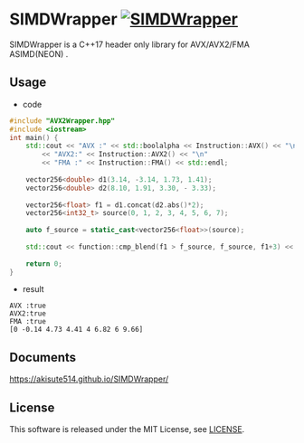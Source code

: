 # SIMDWrapper [![SIMDWrapper](https://circleci.com/gh/akisute514/SIMDWrapper.svg?style=svg)](https://circleci.com/gh/akisute514/SIMDWrapper)
SIMDWrapper is a C++17 header only library for AVX/AVX2/FMA ASIMD(NEON) .
## Usage
- code
```c++
#include "AVX2Wrapper.hpp"
#include <iostream>
int main() {
	std::cout << "AVX :" << std::boolalpha << Instruction::AVX() << "\n"
		<< "AVX2:" << Instruction::AVX2() << "\n"
		<< "FMA :" << Instruction::FMA() << std::endl;
	
	vector256<double> d1(3.14, -3.14, 1.73, 1.41);
	vector256<double> d2(8.10, 1.91, 3.30, - 3.33);
	
	vector256<float> f1 = d1.concat(d2.abs()*2);
	vector256<int32_t> source(0, 1, 2, 3, 4, 5, 6, 7);
	
	auto f_source = static_cast<vector256<float>>(source);
	
	std::cout << function::cmp_blend(f1 > f_source, f_source, f1+3) << std::endl;
	
	return 0;
}
```
- result
```
AVX :true
AVX2:true
FMA :true
[0 -0.14 4.73 4.41 4 6.82 6 9.66]
```

## Documents
https://akisute514.github.io/SIMDWrapper/

## License
This software is released under the MIT License, see [LICENSE](https://github.com/MurakamiShun/AVX2Wrapper/blob/master/LICENSE).
